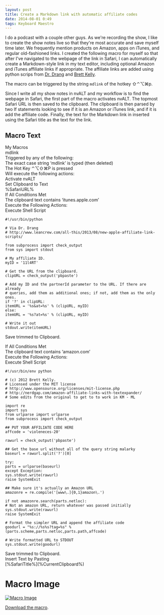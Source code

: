 ```yaml
---
layout: post
title: Create a Markdown link with automatic affiliate codes
date: 2014-08-01 0:49  
tags: Keyboard Maestro
---
```

I do a podcast with a couple other guys. As we're recording the show, I like to create the show notes live so that they're most accurate and save myself time later. We frequently mention products on Amazon, apps on iTunes, and regular old-fashioned links. I created the following macro for myself so that after I've navigated to the webpage of the link in Safari, I can automatically create a Markdown-style link in my text editor, including optional Amazon and iTunes affiliate links if appropriate. The affiliate links are added using python scrips from [Dr. Drang][1] and [Brett Kelly][2].

The macro can be triggered by the string `mdlink` of the hotkey ⇧⌃⌥⌘p.

Since I write all my show notes in nvALT and my workflow is to find the webpage in Safari, the first part of the macro activates nvALT. The topmost Safari URL is then saved to the clipboard. The clipboard is then parsed by two If statements looking to see if it is an Amazon or iTunes link, and if it is add the affiliate code. Finally, the text for the Markdown link in inserted using the Safari title as the text for the link.

## Macro Text

My Macros  
mdlink  
Triggered by any of the following:  
The exact case string ‘mdlink’ is typed (then deleted)  
The Hot Key ⌃⌥⇧⌘P is pressed  
Will execute the following actions:  
Activate nvALT  
Set Clipboard to Text  
%SafariURL%  
If All Conditions Met  
The clipboard text contains ‘itunes.apple.com’  
Execute the Following Actions:  
Execute Shell Script  

    #!/usr/bin/python
    
    # Via Dr. Drang
    # http://www.leancrew.com/all-this/2013/08/new-apple-affiliate-link-scripts/
    
    from subprocess import check_output
    from sys import stdout
    
    # My affiliate ID.
    myID = '11l4RT'
    
    # Get the URL from the clipboard.
    clipURL = check_output('pbpaste')
    
    # Add my ID and the partnerId parameter to the URL. If there are already
    # queries, add them as additional ones; if not, add them as the only ones.
    if '?' in clipURL:
    itemURL = '%s&at=%s' % (clipURL, myID)
    else:
    itemURL = '%s?at=%s' % (clipURL, myID)
    
    # Write it out
    stdout.write(itemURL)
Save trimmed to Clipboard.  

If All Conditions Met  
The clipboard text contains ‘amazon.com’  
Execute the Following Actions:  
Execute Shell Script  

    #!/usr/bin/env python
    
    # (c) 2012 Brett Kelly.
    # Licensed under the MIT license
    # http://www.opensource.org/licenses/mit-license.php
    # http://nerdgap.com/amazon-affiliate-links-with-textexpander/
    # Some edits from the original to get to to work in KM - ML
    
    import re
    import sys
    from urlparse import urlparse
    from subprocess import check_output
    
    ## PUT YOUR AFFILIATE CODE HERE
    affcode = 'violeneces-20'
    
    rawurl = check_output('pbpaste')
    
    ## Get the base url without all of the query string malarky
    baseurl = rawurl.split('?')[0] 
    
    try:
    parts = urlparse(baseurl)
    except Exception:
    sys.stdout.write(rawurl)
    raise SystemExit
    
    ## Make sure it's actually an Amazon URL
    amazonre = re.compile('[www\.]{0,1}amazon\.')
    
    if not amazonre.search(parts.netloc):
    # Not an amazon URL, return whatever was passed initially
    sys.stdout.write(rawurl)
    raise SystemExit
    
    # Format the simpler URL and append the affiliate code
    goodurl = "%s://%s%s?tag=%s" % (parts.scheme,parts.netloc,parts.path,affcode)
    
    # Write formatted URL to STDOUT
    sys.stdout.write(goodurl)

Save trimmed to Clipboard.  
Insert Text by Pasting  
\[%SafariTitle%](%CurrentClipboard%)  

# Macro Image

[![Macro Image](https://dl.dropboxusercontent.com/u/3950369/blog_images/Markdown%20link%20with%20affiliate%20codes.jpg)](https://dl.dropboxusercontent.com/u/3950369/blog_images/Markdown%20link%20with%20affiliate%20codes.jpg) 

[Download the macro](https://dl.dropboxusercontent.com/u/3950369/blog_images/Create%20Markdown%20link%20with%20affiliate%20codes.kmmacros). 



  [1]: http://www.leancrew.com/all-this/2013/08/new-apple-affiliate-link-scripts/
  [2]: http://nerdgap.com/amazon-affiliate-links-with-textexpander/